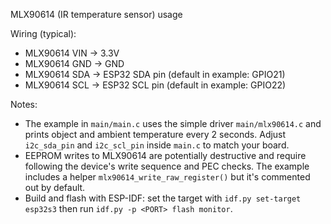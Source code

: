 MLX90614 (IR temperature sensor) usage

Wiring (typical):

- MLX90614 VIN -> 3.3V
- MLX90614 GND -> GND
- MLX90614 SDA -> ESP32 SDA pin (default in example: GPIO21)
- MLX90614 SCL -> ESP32 SCL pin (default in example: GPIO22)

Notes:

- The example in `main/main.c` uses the simple driver `main/mlx90614.c` and prints object and ambient
  temperature every 2 seconds. Adjust `i2c_sda_pin` and `i2c_scl_pin` inside `main.c` to match your board.
- EEPROM writes to MLX90614 are potentially destructive and require following the device's write sequence and PEC checks.
  The example includes a helper `mlx90614_write_raw_register()` but it's commented out by default.
- Build and flash with ESP-IDF: set the target with `idf.py set-target esp32s3` then run `idf.py -p <PORT> flash monitor`.
